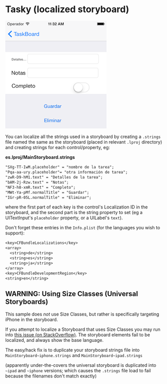 Tasky (localized storyboard)
============================

![](Screenshots/es-sml.png)

You can localize all the strings used in a storyboard by creating a `.strings`
file named the same as the storyboard (placed in relevant `.lproj` directory)
and creating strings for each control/property, eg:

**es.lproj/MainStoryboard.strings**

```
"SXg-TT-IwM.placeholder" = "nombre de la tarea";
"Pqa-aa-ury.placeholder"= "﻿otra información de tarea";
"zwR-D9-hM1.text" = "Detalles de la tarea";
"bAM-2j-Rzw.text" = "Notas";
"NF3-h8-xmR.text" = "Completo";
"MWt-Ya-pMf.normalTitle" = "Guardar";
"IGr-pR-05L.normalTitle" = "Eliminar";
```

where the first part of each key is the control's Localization ID in the storyboard,
and the second part is the string property to set (eg a UITextInput's `placeholder`
property, or a UILabel's `text`).

Don't forget these entries in the `Info.plist` (for the languages you wish to support):

```
<key>CFBundleLocalizations</key>
<array>
  <string>de</string>
  <string>es</string>
  <string>ja</string>
</array>
<key>CFBundleDevelopmentRegion</key>
<string>en</string>
```

## WARNING: Using Size Classes (Universal Storyboards)

This sample does *not* use Size Classes, but rather is specifically
targeting iPhone in the storyboard.

If you attempt to localize a Storyboard that uses Size Classes you may
run into [this issue (on StackOverflow)](http://stackoverflow.com/questions/24989208/xcode-6-does-not-localize-interface-builder).
The storyboard elements fail to be localized, and always show the base language.

The easy/hack fix is to duplicate your storyboard strings file into
`MainStoryboard~iphone.strings` and `MainStoryboard~ipad.strings`

(apparently under-the-covers the universal storyboard is duplicated into `~ipad`
and `~iphone` versions; which causes the `.strings` file load to fail because
the filenames don't match exactly)
